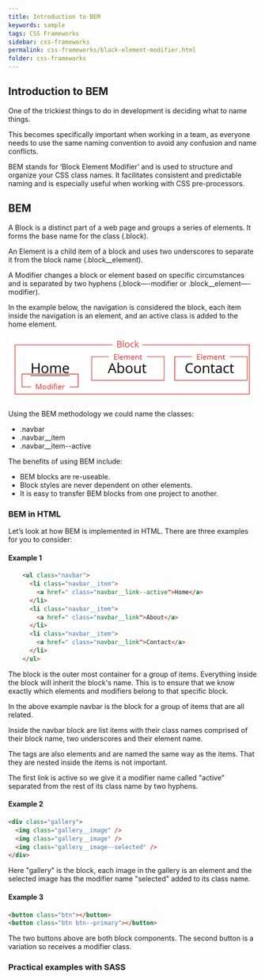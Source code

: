 ```yaml
---
title: Introduction to BEM
keywords: sample
tags: CSS Frameworks
sidebar: css-frameworks
permalink: css-frameworks/black-element-modifier.html
folder: css-frameworks
---
```


## Introduction to BEM

One of the trickiest things to do in development is deciding what to name things.

This becomes specifically important when working in a team, as everyone needs to use the same naming convention to avoid any confusion and name conflicts.

BEM stands for ‘Block Element Modifier’ and is used to structure and organize your CSS class names. It facilitates consistent and predictable naming and is especially useful when working with CSS pre-processors.

## BEM

A Block is a distinct part of a web page and groups a series of elements. It forms the base name for the class (.block).

An Element is a child item of a block and uses two underscores to separate it from the block name (.block\_\_element).

A Modifier changes a block or element based on specific circumstances and is separated by two hyphens (.block—-modifier or .block\_\_element—-modifier).

In the example below, the navigation is considered the block, each item inside the navigation is an element, and an active class is added to the home element.

![Image](./resources/IntroductiontoBEM-1.jpg)

Using the BEM methodology we could name the classes:

- .navbar
- .navbar\_\_item
- .navbar\_\_item--active

The benefits of using BEM include:

- BEM blocks are re-useable.
- Block styles are never dependent on other elements.
- It is easy to transfer BEM blocks from one project to another.

### BEM in HTML

Let’s look at how BEM is implemented in HTML. There are three examples for you to consider:

#### Example 1

<!-- prettier-ignore -->
```html
    <ul class="navbar">
      <li class="navbar__item">
        <a href=" class="navbar__link--active">Home</a>
      </li>
      <li class="navbar__item">
        <a href=" class="navbar__link">About</a>
      </li>
      <li class="navbar__item">
        <a href=" class="navbar__link">Contact</a>
      </li>
    </ul>
```

The block is the outer most container for a group of items. Everything inside the block will inherit the block's name. This is to ensure that we know exactly which elements and modifiers belong to that specific block.

In the above example navbar is the block for a group of items that are all related.

Inside the navbar block are list items with their class names comprised of their block name, two underscores and their element name.

The tags are also elements and are named the same way as the items. That they are nested inside the items is not important.

The first link is active so we give it a modifier name called "active" separated from the rest of its class name by two hyphens.

#### Example 2

<!-- prettier-ignore -->
```html
<div class="gallery">
  <img class="gallery__image" />
  <img class="gallery__image" />
  <img class="gallery__image--selected" />
</div>
```

Here "gallery" is the block, each image in the gallery is an element and the selected image has the modifier name "selected" added to its class name.

#### Example 3

<!-- prettier-ignore -->
```html
<button class="btn"></button>
<button class="btn btn--primary"></button>
```

The two buttons above are both block components. The second button is a variation so receives a modifier class.

### Practical examples with SASS
